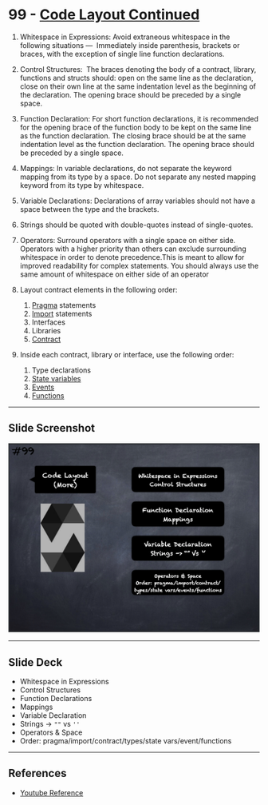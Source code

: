 # 99 - [Code Layout Continued](Code%20Layout%20Continued.md)
1. Whitespace in Expressions: Avoid extraneous whitespace in the following situations —  Immediately inside parenthesis, brackets or braces, with the exception of single line function declarations.
    
2. Control Structures:  The braces denoting the body of a contract, library, functions and structs should: open on the same line as the declaration, close on their own line at the same indentation level as the beginning of the declaration. The opening brace should be preceded by a single space.
    
3. Function Declaration: For short function declarations, it is recommended for the opening brace of the function body to be kept on the same line as the function declaration. The closing brace should be at the same indentation level as the function declaration. The opening brace should be preceded by a single space.
    
4. Mappings: In variable declarations, do not separate the keyword mapping from its type by a space. Do not separate any nested mapping keyword from its type by whitespace.
    
5. Variable Declarations: Declarations of array variables should not have a space between the type and the brackets.
    
6. Strings should be quoted with double-quotes instead of single-quotes.
    
7. Operators: Surround operators with a single space on either side. Operators with a higher priority than others can exclude surrounding whitespace in order to denote precedence.This is meant to allow for improved readability for complex statements. You should always use the same amount of whitespace on either side of an operator
    
8. Layout contract elements in the following order: 
	1. [Pragma](Pragma.md) statements 
	2. [Import](Imports.md) statements 
	3. Interfaces
	4. Libraries
	5. [Contract](Contract.md) 
9. Inside each contract, library or interface, use the following order: 
	1. Type declarations
	2. [State variables](State%20Variables.md)
	3. [Events](Events.md)
	4. [Functions](Functions.md)

___
## Slide Screenshot
![099.png](../../images/2.%20Solidity%20101/099.png)
___
## Slide Deck
- Whitespace in Expressions
- Control Structures
- Function Declarations
- Mappings
- Variable Declaration
- Strings -> `""` vs `''`
- Operators & Space
- Order: pragma/import/contract/types/state vars/event/functions
___
## References
- [Youtube Reference](https://youtu.be/_oN7XuyhoZA?t=1594)


